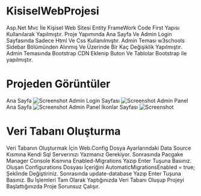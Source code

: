# KisiselWebProjesi
Asp.Net Mvc İle Kişisel Web Sitesi Entity FrameWork Code First Yapısı Kullanılarak Yapılmıştır.
Proje Yapımında Ana Sayfa Ve Admin Login Sayfasında Sadece Html Ve Css Kullanılmıştır. 
Admin Teması w3schools Sidebar Bölümünden Alınmış Ve Üzerinde Bir Kaç Değişiklik Yapılmıştır.
Admin Temasında Bootstrap CDN Eklenip Buton Ve Tablolar Bootstrap ile yapılmıştır.
# Projeden Görüntüler
Ana Sayfa
![Screenshot](https://user-images.githubusercontent.com/48470345/93139263-164a4380-f6e9-11ea-9a2f-67842371132e.png)
Admin Login Sayfası
![Screenshot](https://user-images.githubusercontent.com/48470345/93140288-dbe1a600-f6ea-11ea-98a4-95059f0aef77.png)
Admin Panel Ana Sayfa
![Screenshot](https://user-images.githubusercontent.com/48470345/93140369-fddb2880-f6ea-11ea-8e81-1fae3399ad50.png)
Admin Panel İkonlar Sayfası
![Screenshot](https://user-images.githubusercontent.com/48470345/93140435-1c412400-f6eb-11ea-9d54-ab188097b071.png)
# Veri Tabanı Oluşturma
Veri Tabanın Oluşturmak İçin Web.Config Dosya Ayarlarındaki Data Source Kısmına Kendi Sql Serverınızı Yazmanız Gerekiyor.
Sonrasında Pacgake Manager Console Kısmına Enabled-Migrations Yazıp Enter Tuşuna Basınız.
Oluşan Configurations Dosyası İçeriğini AutomaticMigrationsEnabled = true; Şeklinde Değiştiriniz.
Sonrasında update-database Yazıp Enter Tuşuna Basınız.
Bu İşlemleri Tam Olarak Yaptığınızda Veri Tabanı Oluşup Projeyi Başlattığınızda Proje Sorunsuz Çalışır.

